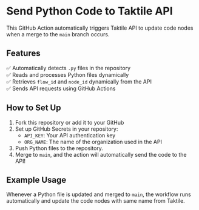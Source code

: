 # Send Python Code to Taktile API

This GitHub Action automatically triggers Taktile API to update code nodes when a merge to the `main` branch occurs.

## Features
✅ Automatically detects `.py` files in the repository  
✅ Reads and processes Python files dynamically  
✅ Retrieves `flow_id` and `node_id` dynamically from the API  
✅ Sends API requests using GitHub Actions  

## How to Set Up

1. Fork this repository or add it to your GitHub
2. Set up GitHub Secrets in your repository:
   - `API_KEY`: Your API authentication key
   - `ORG_NAME`: The name of the organization used in the API
3. Push Python files to the repository.
4. Merge to `main`, and the action will automatically send the code to the API!

## Example Usage
Whenever a Python file is updated and merged to `main`, the workflow runs automatically and update the code nodes with same name from Taktile.
